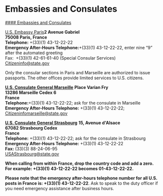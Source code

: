 # Embassies and Consulates

[#### Embassies and Consulates](javascript:void(0); "Embassies and Consulates")

[U.S. Embassy Paris](https://fr.usembassy.gov/)**2 Avenue Gabriel**  
**75008 Paris, France**  
**Telephone:** +(33)(1) 43-12-22-22  
**Emergency After-Hours Telephone:**+(33)(1) 43-12-22-22, enter nine “9” after the automated greeting  
Fax:  +(33)(1) 42-61-61-40 (Special Consular Services)  
[Citizeninfo@state.gov](mailto:Citizeninfo@state.gov)

Only the consular sections in Paris and Marseille are authorized to issue passports. The other offices provide limited services to U.S. citizens.

[**U.S. Consulate General Marseille**](https://fr.usembassy.gov/u-s-consulate-general-marseille/) **Place Varian Fry  
13286 Marseille Cedex 6  
France  
Telephone:**+(33)(1) 43-12-22-22; ask for the consulate in Marseille  
**Emergency After-Hours Telephone:** +(33)(1) 43-12-22-22; [Citizeninfomarseille@state.gov](mailto:Citizeninfomarseille@state.gov)

[**U.S. Consulate General Strasbourg**](https://fr.usembassy.gov/u-s-consulate-general-strasbourg/) **15, Avenue d'Alsace  
67082 Strasbourg Cedex  
France  
Telephone:** +(33)(1) 43-12-22-22; ask for the consulate in Strasbourg  
**Emergency After-Hours Telephone:** +(33)(1) 43-12-22-22  
**Fax:** (33)(3) 88-24-06-95  
[USAStrasbourg@state.gov](mailto:USAStrasbourg@state.gov)

**When calling from within France, drop the country code and add a zero. For example: +(33)(1) 43-12-22-22 becomes 01-43-12-22-22.**

**Please note that the emergency after-hours telephone number for all U.S. posts in France is: +(33)(1) 43-12-22-22**. Ask to speak to the duty officer if you need emergency assistance after business hours.